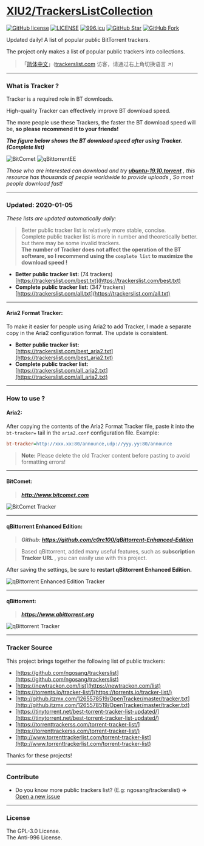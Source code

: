 # [XIU2/TrackersListCollection](https://github.com/XIU2/TrackersListCollection)

[![GitHub license](https://img.shields.io/github/license/XIU2/TrackersListCollection.svg?style=flat-square)](https://github.com/XIU2/TrackersListCollection/blob/master/LICENSE)
[![LICENSE](https://img.shields.io/badge/license-Anti%20996-blue.svg?style=flat-square)](https://github.com/996icu/996.ICU/blob/master/LICENSE)
[![996.icu](https://img.shields.io/badge/link-996.icu-red.svg?style=flat-square)](https://996.icu)
[![GitHub Star](https://img.shields.io/github/stars/XIU2/TrackersListCollection.svg?style=flat-square&label=Star)](https://github.com/XIU2/TrackersListCollection/stargazers)
[![GitHub Fork](https://img.shields.io/github/forks/XIU2/TrackersListCollection.svg?style=flat-square&label=Fork)](https://github.com/XIU2/TrackersListCollection/network/members)

Updated daily! A list of popular public BitTorrent trackers.  

The project only makes a list of popular public trackers into collections.  

> 「[简体中文](https://github.com/XIU2/TrackersListCollection/blob/master/README-ZH.md)」([trackerslist.com](https://trackerslist.com) 访客，请通过右上角切换语言 ↗)

****

### What is Tracker ?

Tracker is a required role in BT downloads.  

High-quality Tracker can effectively improve BT download speed.  

The more people use these Trackers, the faster the BT download speed will be, **so please recommend it to your friends!**

***The figure below shows the BT download speed after using Tracker. (Complete list)***  

![BitComet](https://trackerslist.com/img/en-01.png)
![qBittorrentEE](https://trackerslist.com/img/en-06.png)

*Those who are interested can download and try **[ubuntu-19.10.torrent](http://releases.ubuntu.com/19.10/ubuntu-19.10-desktop-amd64.iso.torrent)** , this resource has thousands of people worldwide to provide uploads , So most people download fast!*

****

### Updated: 2020-01-05

*These lists are updated automatically daily:*

> Better public tracker list is relatively more stable, concise.  
> Complete public tracker list is more in number and theoretically better. but there may be some invalid trackers.  
> **The number of Tracker does not affect the operation of the BT software, so I recommend using the `complete list` to maximize the download speed !**

* **Better public tracker list:** (74 trackers)  
[https://trackerslist.com/best.txt](https://trackerslist.com/best.txt)
* **Complete public tracker list:** (347 trackers)  
[https://trackerslist.com/all.txt](https://trackerslist.com/all.txt)

****

#### Aria2 Format Tracker:

To make it easier for people using Aria2 to add Tracker, I made a separate copy in the Aria2 configuration format. The update is consistent.

* **Better public tracker list:**  
[https://trackerslist.com/best_aria2.txt](https://trackerslist.com/best_aria2.txt)
* **Complete public tracker list:**  
[https://trackerslist.com/all_aria2.txt](https://trackerslist.com/all_aria2.txt)

****

### How to use ?

#### Aria2:

After copying the contents of the Aria2 Format Tracker file, paste it into the `bt-tracker=` tail in the `aria2.conf` configuration file. Example:
``` ini
bt-tracker=http://xxx.xx:80/announce,udp://yyy.yy:80/announce
```
> **Note:** Please delete the old Tracker content before pasting to avoid formatting errors!

****

#### BitComet:  

> ***http://www.bitcomet.com***

![BitComet Tracker](https://trackerslist.com/img/en-03.png)  

****

#### qBittorrent Enhanced Edition:

> ***Github: https://github.com/c0re100/qBittorrent-Enhanced-Edition***  

> Based qBittorrent, added many useful features, such as **subscription Tracker URL** , you can easily use with this project.  

After saving the settings, be sure to **restart qBittorrent Enhanced Edition.**

![qBittorrent Enhanced Edition Tracker](https://trackerslist.com/img/en-05.png)

****

#### qBittorrent:

> ***https://www.qbittorrent.org***

![qBittorrent Tracker](https://trackerslist.com/img/en-04.png)

****

### Tracker Source

This project brings together the following list of public trackers:
* [https://github.com/ngosang/trackerslist](https://github.com/ngosang/trackerslist)
* [https://newtrackon.com/list](https://newtrackon.com/list)
* [https://torrents.io/tracker-list/](https://torrents.io/tracker-list/)
* [http://github.itzmx.com/1265578519/OpenTracker/master/tracker.txt](http://github.itzmx.com/1265578519/OpenTracker/master/tracker.txt)
* [https://tinytorrent.net/best-torrent-tracker-list-updated/](https://tinytorrent.net/best-torrent-tracker-list-updated/)
* [https://torrenttrackerss.com/torrent-tracker-list/](https://torrenttrackerss.com/torrent-tracker-list/)
* [http://www.torrenttrackerlist.com/torrent-tracker-list](http://www.torrenttrackerlist.com/torrent-tracker-list)

Thanks for these projects!

****

### Contribute

* Do you know more public trackers list? (E.g: ngosang/trackerslist) => [Open a new issue](https://github.com/XIU2/TrackersListCollection/issues/new)

****

### License
The GPL-3.0 License.  
The Anti-996 License.
